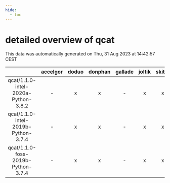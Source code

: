 ```yaml
---
hide:
  - toc
---
```


detailed overview of qcat
=========================


This data was automatically generated on Thu, 31 Aug 2023 at 14:42:57 CEST  

| |accelgor|doduo|donphan|gallade|joltik|skitty|swalot|victini|
| :---: | :---: | :---: | :---: | :---: | :---: | :---: | :---: | :---: |
|qcat/1.1.0-intel-2020a-Python-3.8.2|-|x|x|-|x|x|x|x|
|qcat/1.1.0-intel-2019b-Python-3.7.4|-|x|x|-|x|x|-|x|
|qcat/1.1.0-foss-2019b-Python-3.7.4|-|x|x|-|x|x|x|x|
